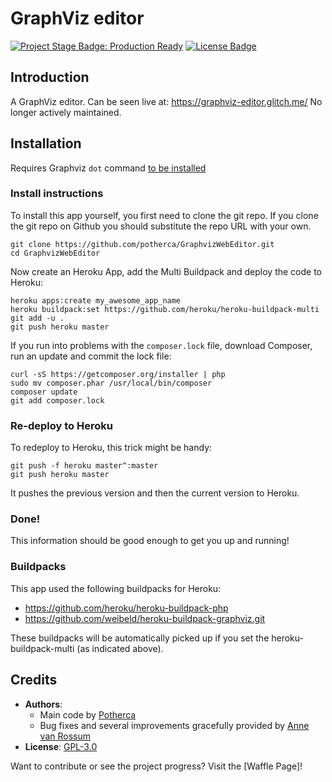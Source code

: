 # GraphViz editor

[![Project Stage Badge: Production Ready]][Project Stage Page]
[![License Badge]][GPL-3.0]

## Introduction

A GraphViz editor. Can be seen live at: https://graphviz-editor.glitch.me/
No longer actively maintained.

## Installation

Requires Graphviz `dot` command [to be installed](https://graphviz.org/download/)

### Install instructions

To install this app yourself, you first need to clone the git repo.
If you clone the git repo on Github you should substitute the repo URL with your own.

    git clone https://github.com/potherca/GraphvizWebEditor.git
    cd GraphvizWebEditor

Now create an Heroku App, add the Multi Buildpack and deploy the code to Heroku:

    heroku apps:create my_awesome_app_name
    heroku buildpack:set https://github.com/heroku/heroku-buildpack-multi
    git add -u .
    git push heroku master


If you run into  problems with the `composer.lock` file, download Composer, run an
update and commit the lock file:

    curl -sS https://getcomposer.org/installer | php
    sudo mv composer.phar /usr/local/bin/composer
    composer update
    git add composer.lock

### Re-deploy to Heroku

To redeploy to Heroku, this trick might be handy:

    git push -f heroku master^:master
    git push heroku master

It pushes the previous version and then the current version to Heroku.

### Done!

This information should be good enough to get you up and running!

### Buildpacks

This app used the following buildpacks for Heroku:

- https://github.com/heroku/heroku-buildpack-php
- https://github.com/weibeld/heroku-buildpack-graphviz.git

These buildpacks will be automatically picked up if you set the heroku-buildpack-multi (as indicated above).

## Credits

- **Authors**:
    - Main code by [Potherca]
    - Bug fixes and several improvements gracefully provided by [Anne van Rossum]
- **License**: [GPL-3.0]

Want to contribute or see the project progress? Visit the [Waffle Page]!

[Anne van Rossum]: https://github.com/mrquincle
[compile script]: https://github.com/mrquincle/heroku-buildpack-graphviz/blob/master/bin/compile
[GPL-3.0]: ./LICENSE
[graphviz.herokuapp.com]: http://graphviz.herokuapp.com
[Potherca]: http://pother.ca/

[Project Stage Page]:   http://bl.ocks.org/potherca/a2ae67caa3863a299ba0
[Releases Page]:        /releases/

[License Badge]:            https://img.shields.io/badge/License-GPL--3.0-blue.svg
[Project Stage Badge: Production Ready]:   https://img.shields.io/badge/Project%20Stage-Production%20Ready-brightgreen.svg
[Version Badge]:            https://img.shields.io/github/tag/potherca/GraphvizWebEditor.svg
